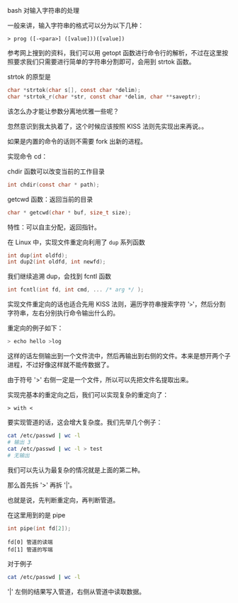 bash 对输入字符串的处理

一般来讲，输入字符串的格式可以分为以下几种：

```
> prog ([-<para>] ([value]))([value])
```

参考网上搜到的资料，我们可以用 getopt 函数进行命令行的解析，不过在这里按照要求我们只需要进行简单的字符串分割即可，会用到 strtok 函数。

strtok 的原型是

```c
char *strtok(char s[], const char *delim);
char *strtok_r(char *str, const char *delim, char **saveptr);
```

该怎么办才能让参数分离地优雅一些呢？

忽然意识到我太执着了，这个时候应该按照 KISS 法则先实现出来再说。。

如果是内置的命令的话则不需要 fork 出新的进程。

实现命令 cd：

chdir 函数可以改变当前的工作目录

```c
int chdir(const char * path);
```

getcwd 函数：返回当前的目录

```c
char * getcwd(char * buf, size_t size);
```

特性：可以自主分配，返回指针。

在 Linux 中，实现文件重定向利用了 `dup` 系列函数

```c
int dup(int oldfd);
int dup2(int oldfd, int newfd);
```

我们继续追溯 dup，会找到 fcntl 函数

```c
int fcntl(int fd, int cmd, ... /* arg */ );
```

实现文件重定向的话也适合先用 KISS 法则，遍历字符串搜索字符 '`>`'，然后分割字符串，左右分别执行命令输出什么的。

重定向的例子如下：

```bash
> echo hello >log
```

这样的话左侧输出到一个文件流中，然后再输出到右侧的文件。本来是想开两个子进程，不过好像这样就不能传数据了。

由于符号 '>' 右侧一定是一个文件，所以可以先把文件名提取出来。

实现完基本的重定向之后，我们可以实现复杂的重定向了：

```
> with <
```





要实现管道的话，这会增大复杂度。我们先举几个例子：

```bash
cat /etc/passwd | wc -l
# 输出 3
cat /etc/passwd | wc -l > test
# 无输出
```

我们可以先认为最复杂的情况就是上面的第二种。

那么首先拆 '>' 再拆 '|'。

也就是说，先判断重定向，再判断管道。

在这里用到的是 pipe

```c
int pipe(int fd[2]);
```

```
fd[0] 管道的读端
fd[1] 管道的写端
```

对于例子

```bash
cat /etc/passwd | wc -l
```

'|' 左侧的结果写入管道，右侧从管道中读取数据。

